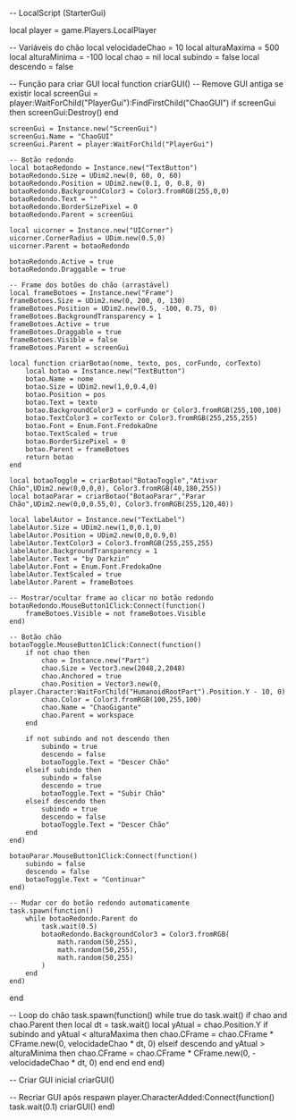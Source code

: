-- LocalScript (StarterGui)

local player = game.Players.LocalPlayer

-- Variáveis do chão
local velocidadeChao = 10
local alturaMaxima = 500
local alturaMinima = -100
local chao = nil
local subindo = false
local descendo = false

-- Função para criar GUI
local function criarGUI()
    -- Remove GUI antiga se existir
    local screenGui = player:WaitForChild("PlayerGui"):FindFirstChild("ChaoGUI")
    if screenGui then screenGui:Destroy() end

    screenGui = Instance.new("ScreenGui")
    screenGui.Name = "ChaoGUI"
    screenGui.Parent = player:WaitForChild("PlayerGui")

    -- Botão redondo
    local botaoRedondo = Instance.new("TextButton")
    botaoRedondo.Size = UDim2.new(0, 60, 0, 60)
    botaoRedondo.Position = UDim2.new(0.1, 0, 0.8, 0)
    botaoRedondo.BackgroundColor3 = Color3.fromRGB(255,0,0)
    botaoRedondo.Text = ""
    botaoRedondo.BorderSizePixel = 0
    botaoRedondo.Parent = screenGui

    local uicorner = Instance.new("UICorner")
    uicorner.CornerRadius = UDim.new(0.5,0)
    uicorner.Parent = botaoRedondo

    botaoRedondo.Active = true
    botaoRedondo.Draggable = true

    -- Frame dos botões do chão (arrastável)
    local frameBotoes = Instance.new("Frame")
    frameBotoes.Size = UDim2.new(0, 200, 0, 130)
    frameBotoes.Position = UDim2.new(0.5, -100, 0.75, 0)
    frameBotoes.BackgroundTransparency = 1
    frameBotoes.Active = true
    frameBotoes.Draggable = true
    frameBotoes.Visible = false
    frameBotoes.Parent = screenGui

    local function criarBotao(nome, texto, pos, corFundo, corTexto)
        local botao = Instance.new("TextButton")
        botao.Name = nome
        botao.Size = UDim2.new(1,0,0.4,0)
        botao.Position = pos
        botao.Text = texto
        botao.BackgroundColor3 = corFundo or Color3.fromRGB(255,100,100)
        botao.TextColor3 = corTexto or Color3.fromRGB(255,255,255)
        botao.Font = Enum.Font.FredokaOne
        botao.TextScaled = true
        botao.BorderSizePixel = 0
        botao.Parent = frameBotoes
        return botao
    end

    local botaoToggle = criarBotao("BotaoToggle","Ativar Chão",UDim2.new(0,0,0,0), Color3.fromRGB(40,180,255))
    local botaoParar = criarBotao("BotaoParar","Parar Chão",UDim2.new(0,0,0.55,0), Color3.fromRGB(255,120,40))

    local labelAutor = Instance.new("TextLabel")
    labelAutor.Size = UDim2.new(1,0,0.1,0)
    labelAutor.Position = UDim2.new(0,0,0.9,0)
    labelAutor.TextColor3 = Color3.fromRGB(255,255,255)
    labelAutor.BackgroundTransparency = 1
    labelAutor.Text = "by Darkzin"
    labelAutor.Font = Enum.Font.FredokaOne
    labelAutor.TextScaled = true
    labelAutor.Parent = frameBotoes

    -- Mostrar/ocultar frame ao clicar no botão redondo
    botaoRedondo.MouseButton1Click:Connect(function()
        frameBotoes.Visible = not frameBotoes.Visible
    end)

    -- Botão chão
    botaoToggle.MouseButton1Click:Connect(function()
        if not chao then
            chao = Instance.new("Part")
            chao.Size = Vector3.new(2048,2,2048)
            chao.Anchored = true
            chao.Position = Vector3.new(0, player.Character:WaitForChild("HumanoidRootPart").Position.Y - 10, 0)
            chao.Color = Color3.fromRGB(100,255,100)
            chao.Name = "ChaoGigante"
            chao.Parent = workspace
        end

        if not subindo and not descendo then
            subindo = true
            descendo = false
            botaoToggle.Text = "Descer Chão"
        elseif subindo then
            subindo = false
            descendo = true
            botaoToggle.Text = "Subir Chão"
        elseif descendo then
            subindo = true
            descendo = false
            botaoToggle.Text = "Descer Chão"
        end
    end)

    botaoParar.MouseButton1Click:Connect(function()
        subindo = false
        descendo = false
        botaoToggle.Text = "Continuar"
    end)

    -- Mudar cor do botão redondo automaticamente
    task.spawn(function()
        while botaoRedondo.Parent do
            task.wait(0.5)
            botaoRedondo.BackgroundColor3 = Color3.fromRGB(
                math.random(50,255),
                math.random(50,255),
                math.random(50,255)
            )
        end
    end)
end

-- Loop do chão
task.spawn(function()
    while true do
        task.wait()
        if chao and chao.Parent then
            local dt = task.wait()
            local yAtual = chao.Position.Y
            if subindo and yAtual < alturaMaxima then
                chao.CFrame = chao.CFrame * CFrame.new(0, velocidadeChao * dt, 0)
            elseif descendo and yAtual > alturaMinima then
                chao.CFrame = chao.CFrame * CFrame.new(0, -velocidadeChao * dt, 0)
            end
        end
    end
end)

-- Criar GUI inicial
criarGUI()

-- Recriar GUI após respawn
player.CharacterAdded:Connect(function()
    task.wait(0.1)
    criarGUI()
end)
